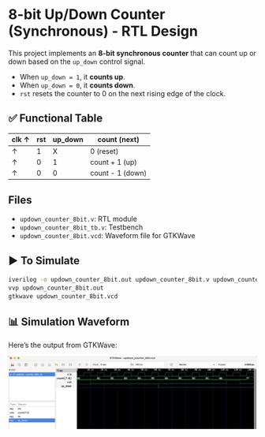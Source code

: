# 8-bit Up/Down Counter (Synchronous) - RTL Design

This project implements an **8-bit synchronous counter** that can count up or down based on the `up_down` control signal.

- When `up_down = 1`, it **counts up**.
- When `up_down = 0`, it **counts down**.
- `rst` resets the counter to 0 on the next rising edge of the clock.

## ✅ Functional Table

| clk ↑ | rst | up_down | count (next)         |
|-------|-----|---------|-----------------------|
|   ↑   |  1  |   X     | 0 (reset)             |
|   ↑   |  0  |   1     | count + 1 (up)        |
|   ↑   |  0  |   0     | count - 1 (down)      |

## Files
- `updown_counter_8bit.v`: RTL module
- `updown_counter_8bit_tb.v`: Testbench
- `updown_counter_8bit.vcd`: Waveform file for GTKWave

## ▶️ To Simulate

```bash
iverilog -o updown_counter_8bit.out updown_counter_8bit.v updown_counter_8bit_tb.v
vvp updown_counter_8bit.out
gtkwave updown_counter_8bit.vcd
```
## 📊 Simulation Waveform

Here’s the output from GTKWave:

![Waveform Output](updown_counter_8bit.png)